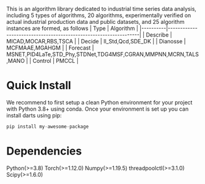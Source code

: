 
This is an algorithm library dedicated to industrial time series data analysis, including 5 types of algorithms, 20 algorithms, 
experimentally verified on actual industrial production data and public datasets, and 25 algorithm instances are formed, as follows
| Type     | Algorithm                                                        |
|----------|------------------------------------------------------------------|
| Describe | MICAD,MOCAR,RBS,TSCA                                             |
| Decide   | Il_Std,Qcd,SDE_DK                                                |
| Dianosse | MCFMAAE,MGAHGM                                                   |
| Forecast | MSNET,PID4LaTe,STD_Phy,STDNet,TDG4MSF,CGRAN,MMPNN,MCRN,TALS,MANO |
| Control  | PMCCL                                                            |

# Quick Install

We recommend to first setup a clean Python environment for your project with Python 3.8+ using conda.
Once your environment is set up you can install darts using pip:
``` python
pip install my-awesome-package
```
# Dependencies

Python(>=3.8)
Torch(>=1.12.0)
Numpy(>=1.19.5)
threadpoolctl(>=3.1.0)
Scipy(>=1.6.0)



